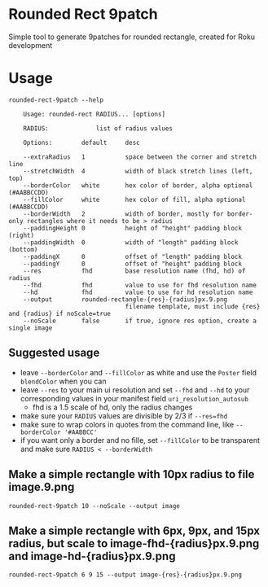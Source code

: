 # Rounded Rect 9patch
Simple tool to generate 9patches for rounded rectangle, created for Roku development

# Usage 
```
rounded-rect-9patch --help

    Usage: rounded-rect RADIUS... [options]

    RADIUS:             list of radius values

    Options:        default     desc

    --extraRadius   1           space between the corner and stretch line
    --stretchWidth  4           width of black stretch lines (left, top)
    --borderColor   white       hex color of border, alpha optional (#AABBCCDD)
    --fillColor     white       hex color of fill, alpha optional (#AABBCCDD)
    --borderWidth   2           width of border, mostly for border-only rectangles where it needs to be > radius
    --paddingHeight 0           height of "height" padding block (right)
    --paddingWidth  0           width of "length" padding block (bottom)
    --paddingX      0           offset of "length" padding block
    --paddingY      0           offset of "height" padding block
    --res           fhd         base resolution name (fhd, hd) of radius
    --fhd           fhd         value to use for fhd resolution name
    --hd            fhd         value to use for hd resolution name
    --output        rounded-rectangle-{res}-{radius}px.9.png
                                filename template, must include {res} and {radius} if noScale=true
    --noScale       false       if true, ignore res option, create a single image
```

## Suggested usage
- leave `--borderColor` and `--fillColor` as white and use the `Poster` field  `blendColor` when you can
- leave `--res` to your main ui resolution and set `--fhd` and `--hd` to your corresponding values in your manifest field `uri_resolution_autosub`
  - fhd is a 1.5 scale of hd, only the radius changes
- make sure your `RADIUS` values are divisible by 2/3 if `--res=fhd`
- make sure to wrap colors in quotes from the command line, like `--borderColor '#AABBCC'`
- if you want only a border and no fille, set `--fillColor` to be transparent and make sure `RADIUS < --borderWidth`

## Make a simple rectangle with 10px radius to file image.9.png
`rounded-rect-9patch 10 --noScale --output image`

## Make a simple rectangle with 6px, 9px, and 15px radius, but scale to image-fhd-{radius}px.9.png and image-hd-{radius}px.9.png
`rounded-rect-9patch 6 9 15 --output image-{res}-{radius}px.9.png`